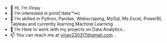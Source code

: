 - 👋 Hi, I’m Vinay
- 👀 I’m interested in print('data'*∞)
- 🌱 I’m skilled in Python, Pandas, Webscraping, MySql, Ms Excel, PowerBI, Tableau and currently learning Machine Learning
- 💞️ I’m Here to work with my projects on Data Analytics..
- 📫 You can reach me at vinay230317@gmail.com ..

<!---
vinaykumar9720/vinaykumar9720 is a ✨ special ✨ repository because its `README.md` (this file) appears on your GitHub profile.
You can click the Preview link to take a look at your changes.
--->
